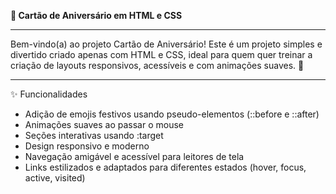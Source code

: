 🎉<strong> Cartão de Aniversário em HTML e CSS</strong>
<hr>
Bem-vindo(a) ao projeto Cartão de Aniversário!
Este é um projeto simples e divertido criado apenas com HTML e CSS, ideal para quem quer treinar a criação de layouts responsivos, acessíveis e com animações suaves. 🥳
<hr>
✨ Funcionalidades
<ul>
<li>Adição de emojis festivos usando pseudo-elementos (::before e ::after)</li>

<li>Animações suaves ao passar o mouse</li>

<li>Seções interativas usando :target</li>

<li>Design responsivo e moderno</li>

<li>Navegação amigável e acessível para leitores de tela</li>

<li>Links estilizados e adaptados para diferentes estados (hover, focus, active, visited)</li>
</ul>
